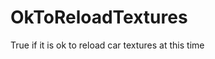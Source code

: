 # OkToReloadTextures <Badge text="boolean" />

True if it is ok to reload car textures at this time
